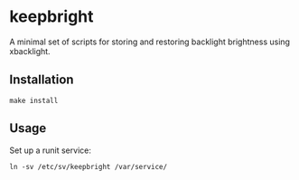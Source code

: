 keepbright
==========

A minimal set of scripts for storing and restoring backlight brightness using
xbacklight.


## Installation
```
make install
```

## Usage

Set up a runit service:
```
ln -sv /etc/sv/keepbright /var/service/
```
